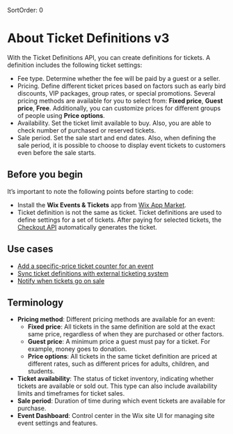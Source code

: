 SortOrder: 0
# About Ticket Definitions v3

With the Ticket Definitions API, you can create definitions for tickets. A definition includes the following ticket settings:

- Fee type. Determine whether the fee will be paid by a guest or a seller.
- Pricing. Define different ticket prices based on factors such as early bird discounts, VIP packages, group rates, or special promotions. Several pricing methods are available for you to select from: **Fixed price**, **Guest price**, **Free**. Additionally, you can customize prices for different groups of people using **Price options**.
- Availability. Set the ticket limit available to buy. Also, you are able to check number of purchased or reserved tickets.
- Sale period. Set the sale start and end dates. Also, when defining the sale period, it is possible to choose to display event tickets to customers even before the sale starts.

## Before you begin

It’s important to note the following points before starting to code:

- Install the **Wix Events & Tickets** app from [Wix App Market](https://www.wix.com/app-market/wix-events?referral=category&appIndex=5&referralTag=booking--events).
- Ticket definition is not the same as ticket. Ticket definitions are used to define settings for a set of tickets. After paying for selected tickets, the [Checkout API](https://dev.wix.com/api/rest/wix-events/wix-events/checkout/order-object) automatically generates the ticket.

## Use cases

- [Add a specific-price ticket counter for an event](events-services/events-ticket-definitions/proto/docs/sample-use-cases-and-flows.md#add-a-specific-price-ticket-counter-for-an-event)
- [Sync ticket definitions with external ticketing system](events-services/events-ticket-definitions/proto/docs/sample-use-cases-and-flows.md#sync-ticket-definitions-with-external-ticketing-system)
- [Notify when tickets go on sale](events-services/events-ticket-definitions/proto/docs/sample-use-cases-and-flows.md#notify-when-tickets-go-on-sale)

## Terminology

- **Pricing method**: Different pricing methods are available for an event:
    - **Fixed price**: All tickets in the same definition are sold at the exact same price, regardless of when they are purchased or other factors.
    - **Guest price**: A minimum price a guest must pay for a ticket. For example, money goes to donation.
    - **Price options**: All tickets in the same ticket definition are priced at different rates, such as different prices for adults, children, and students.
- **Ticket availability**: The status of ticket inventory, indicating whether tickets are available or sold out. This type can also include availability limits and timeframes for ticket sales.
- **Sale period**: Duration of time during which event tickets are available for purchase. 
- **Event Dashboard**: Control center in the Wix site UI for managing site event settings and features.